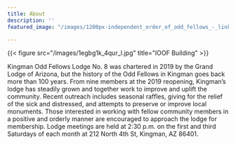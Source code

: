 ```yaml
---
title: About
description: ''
featured_image: "/images/1200px-independent_order_of_odd_fellows_-_links_and_eye.jpg"

---
```

{{< figure src="/images/1egbg1k_4qur_l.jpg" title="IOOF Building" >}}

Kingman Odd Fellows Lodge No. 8 was chartered in 2019 by the Grand Lodge of Arizona, but the history of the Odd Fellows in Kingman goes back more than 100 years. From nine members at the 2019 reopening, Kingman’s lodge has steadily grown and together work to improve and uplift the community. Recent outreach includes seasonal raffles, giving for the relief of the sick and distressed, and attempts to preserve or improve local monuments. Those interested in working with fellow community members in a positive and orderly manner are encouraged to approach the lodge for membership. Lodge meetings are held at 2:30 p.m. on the first and third Saturdays of each month at 212 North 4th St, Kingman, AZ 86401.